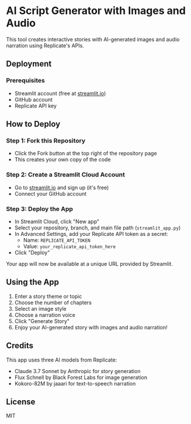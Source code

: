 # AI Script Generator with Images and Audio

This tool creates interactive stories with AI-generated images and audio narration using Replicate's APIs.

## Deployment

### Prerequisites
- Streamlit account (free at [streamlit.io](https://streamlit.io))
- GitHub account
- Replicate API key

## How to Deploy

### Step 1: Fork this Repository
- Click the Fork button at the top right of the repository page
- This creates your own copy of the code

### Step 2: Create a Streamlit Cloud Account
- Go to [streamlit.io](https://streamlit.io) and sign up (it's free)
- Connect your GitHub account

### Step 3: Deploy the App
- In Streamlit Cloud, click "New app"
- Select your repository, branch, and main file path (`streamlit_app.py`)
- In Advanced Settings, add your Replicate API token as a secret:
  - Name: `REPLICATE_API_TOKEN`
  - Value: `your_replicate_api_token_here`
- Click "Deploy"

Your app will now be available at a unique URL provided by Streamlit.

## Using the App

1. Enter a story theme or topic
2. Choose the number of chapters
3. Select an image style
4. Choose a narration voice
5. Click "Generate Story"
6. Enjoy your AI-generated story with images and audio narration!

## Credits

This app uses three AI models from Replicate:
- Claude 3.7 Sonnet by Anthropic for story generation
- Flux Schnell by Black Forest Labs for image generation
- Kokoro-82M by jaaari for text-to-speech narration

## License

MIT